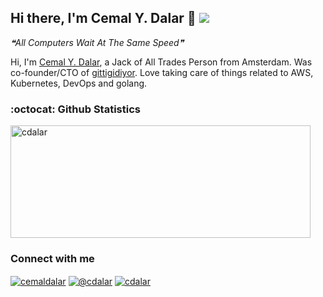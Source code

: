 ## Hi there, I'm Cemal Y. Dalar 👋 ![](https://komarev.com/ghpvc/?username=cdalar&color=green&&style=flat)
<!--STARTS_HERE_QUOTE_README-->
<i>❝All Computers Wait At The Same Speed❞</i>
<!--ENDS_HERE_QUOTE_README-->

Hi, I'm [Cemal Y. Dalar](https://linkedin.com/in/cemaldalar), a Jack of All Trades Person from Amsterdam. Was co-founder/CTO of [gittigidiyor](https://www.gittigidiyor.com/). Love taking care of things related to AWS, Kubernetes, DevOps and golang.

### :octocat: Github Statistics
<p align="left">
<img  src="https://github-readme-stats.vercel.app/api?username=cdalar&show_icons=true&theme=radical" alt="cdalar" width="480" height="180" />
<!-- <img src="https://github-readme-stats.vercel.app/api/top-langs/?username=cdalar&layout=compact&hide=html&theme=radical" alt="cdalar"/> -->
</p>

### Connect with me 
<a href="https://linkedin.com/in/cemaldalar" target="blank"><img align="center" src="https://img.shields.io/badge/linkedin-%230077B5.svg?&style=for-the-badge&logo=linkedin&logoColor=white" alt="cemaldalar" /></a>
<a href="https://cdalar.medium.com" target="blank"><img align="center" src="https://img.shields.io/badge/medium-%2312100E.svg?&style=for-the-badge&logo=medium&logoColor=white" alt="@cdalar" /></a>
<a href="https://twitter.com/cdalar" target="blank"><img align="center" src="https://img.shields.io/badge/Twitter-1DA1F2?style=for-the-badge&logo=twitter&logoColor=white" alt="cdalar" /></a>
